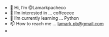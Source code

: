 - 👋 Hi, I’m @Lamarkpacheco
- 👀 I’m interested in ... coffeeeee
- 🌱 I’m currently learning ... Python
- 📫 How to reach me ... lamark.pb@gmail.com
- 

<!---
Lamarkpacheco/Lamarkpacheco is a ✨ special ✨ repository because its `README.md` (this file) appears on your GitHub profile.
You can click the Preview link to take a look at your changes.
--->
